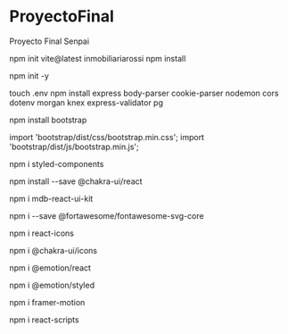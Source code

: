 # ProyectoFinal

Proyecto Final Senpai

npm init vite@latest inmobiliariarossi
npm install

npm init -y

touch .env
npm install express body-parser cookie-parser nodemon cors dotenv morgan knex express-validator pg

npm install bootstrap

import 'bootstrap/dist/css/bootstrap.min.css';
import 'bootstrap/dist/js/bootstrap.min.js';

npm i styled-components

npm install --save @chakra-ui/react

npm i mdb-react-ui-kit

npm i --save @fortawesome/fontawesome-svg-core

npm i react-icons

npm i @chakra-ui/icons

npm i @emotion/react

npm i @emotion/styled

npm i framer-motion

npm i react-scripts
